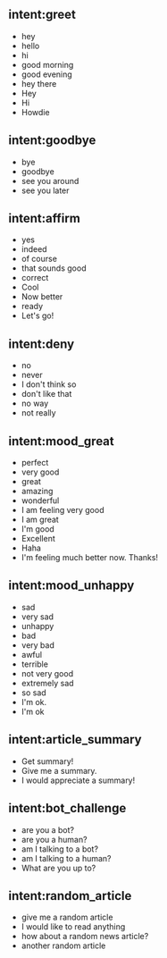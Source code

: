 ## intent:greet
- hey
- hello
- hi
- good morning
- good evening
- hey there
- Hey
- Hi
- Howdie

## intent:goodbye
- bye
- goodbye
- see you around
- see you later

## intent:affirm
- yes
- indeed
- of course
- that sounds good
- correct
- Cool
- Now better
- ready
- Let's go!

## intent:deny
- no
- never
- I don't think so
- don't like that
- no way
- not really

## intent:mood_great
- perfect
- very good
- great
- amazing
- wonderful
- I am feeling very good
- I am great
- I'm good
- Excellent
- Haha
- I'm feeling much better now. Thanks!

## intent:mood_unhappy
- sad
- very sad
- unhappy
- bad
- very bad
- awful
- terrible
- not very good
- extremely sad
- so sad
- I'm ok.
- I'm ok

## intent:article_summary
- Get summary!
- Give me a summary.
- I would appreciate a summary!

## intent:bot_challenge
- are you a bot?
- are you a human?
- am I talking to a bot?
- am I talking to a human?
- What are you up to?

## intent:random_article
- give me a random article
- I would like to read anything
- how about a random news article?
- another random article